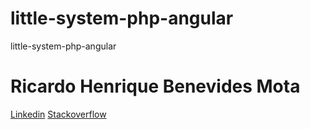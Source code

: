 # little-system-php-angular
little-system-php-angular

<h1>Ricardo Henrique Benevides Mota</h1>
<a href="https://br.linkedin.com/in/ricardo-henrique-mota-9a1033104" target="blank">Linkedin</a>
<a href="http://pt.stackoverflow.com/users/50008/ricardo-mota" target="blank">Stackoverflow</a>
